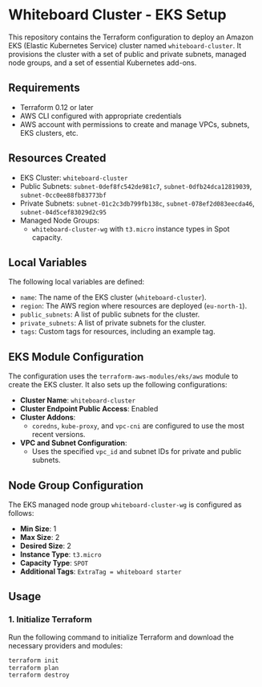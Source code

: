 # Whiteboard Cluster - EKS Setup

This repository contains the Terraform configuration to deploy an Amazon EKS (Elastic Kubernetes Service) cluster named `whiteboard-cluster`. It provisions the cluster with a set of public and private subnets, managed node groups, and a set of essential Kubernetes add-ons.

## Requirements

- Terraform 0.12 or later
- AWS CLI configured with appropriate credentials
- AWS account with permissions to create and manage VPCs, subnets, EKS clusters, etc.

## Resources Created

- EKS Cluster: `whiteboard-cluster`
- Public Subnets: `subnet-0def8fc542de981c7`, `subnet-0dfb24dca12819039`, `subnet-0cc0ee88fb83773bf`
- Private Subnets: `subnet-01c2c3db799fb138c`, `subnet-078ef2d083eecda46`, `subnet-04d5cef83029d2c95`
- Managed Node Groups: 
  - `whiteboard-cluster-wg` with `t3.micro` instance types in Spot capacity.
  
## Local Variables

The following local variables are defined:

- `name`: The name of the EKS cluster (`whiteboard-cluster`).
- `region`: The AWS region where resources are deployed (`eu-north-1`).
- `public_subnets`: A list of public subnets for the cluster.
- `private_subnets`: A list of private subnets for the cluster.
- `tags`: Custom tags for resources, including an example tag.

## EKS Module Configuration

The configuration uses the `terraform-aws-modules/eks/aws` module to create the EKS cluster. It also sets up the following configurations:

- **Cluster Name**: `whiteboard-cluster`
- **Cluster Endpoint Public Access**: Enabled
- **Cluster Addons**: 
  - `coredns`, `kube-proxy`, and `vpc-cni` are configured to use the most recent versions.
- **VPC and Subnet Configuration**:
  - Uses the specified `vpc_id` and subnet IDs for private and public subnets.

## Node Group Configuration

The EKS managed node group `whiteboard-cluster-wg` is configured as follows:

- **Min Size**: 1
- **Max Size**: 2
- **Desired Size**: 2
- **Instance Type**: `t3.micro`
- **Capacity Type**: `SPOT`
- **Additional Tags**: `ExtraTag = whiteboard starter`

## Usage

### 1. Initialize Terraform

Run the following command to initialize Terraform and download the necessary providers and modules:

```bash
terraform init
terraform plan
terraform destroy
